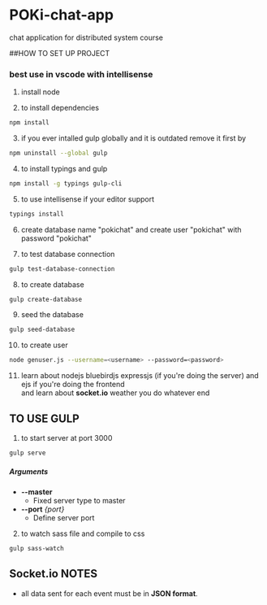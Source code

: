 # POKi-chat-app
chat application for distributed system course

##HOW TO SET UP PROJECT
### best use in vscode with intellisense

1. install node

2. to install dependencies
```bash
npm install
 ```

3. if you ever intalled gulp globally and it is outdated remove it first by
```bash
npm uninstall --global gulp
```  

4. to install typings and gulp
```bash
npm install -g typings gulp-cli
 ```

5. to use intellisense if your editor support
```bash
typings install
 ```

6. create database name "pokichat" and create user "pokichat" with password "pokichat"

7. to test database connection
```bash
gulp test-database-connection
```

8. to create database
```bash
gulp create-database
```

9. seed the database
```bash
gulp seed-database
```

10. to create user
```bash
node genuser.js --username=<username> --password=<password>
```

11. learn about nodejs bluebirdjs expressjs (if you're doing the server) and ejs if you're doing the frontend
   <br> and learn about **socket.io** weather you do whatever end

## TO USE GULP

1. to start server at port 3000
```bash
gulp serve
```
##### Arguments
+ **--master**
	* Fixed server type to master
+ **--port** *{port}*
	* Define server port


2. to watch sass file and compile to css
```bash
gulp sass-watch
```

## Socket.io NOTES

- all data sent for each event must be in **JSON format**.